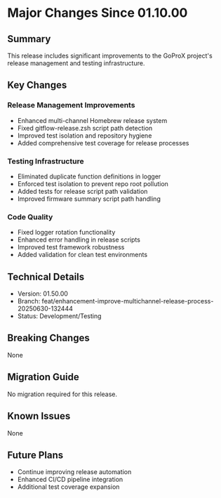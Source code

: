 # Major Changes Since 01.10.00

## Summary
This release includes significant improvements to the GoProX project's release management and testing infrastructure.

## Key Changes

### Release Management Improvements
- Enhanced multi-channel Homebrew release system
- Fixed gitflow-release.zsh script path detection
- Improved test isolation and repository hygiene
- Added comprehensive test coverage for release processes

### Testing Infrastructure
- Eliminated duplicate function definitions in logger
- Enforced test isolation to prevent repo root pollution
- Added tests for release script path validation
- Improved firmware summary script path handling

### Code Quality
- Fixed logger rotation functionality
- Enhanced error handling in release scripts
- Improved test framework robustness
- Added validation for clean test environments

## Technical Details
- Version: 01.50.00
- Branch: feat/enhancement-improve-multichannel-release-process-20250630-132444
- Status: Development/Testing

## Breaking Changes
None

## Migration Guide
No migration required for this release.

## Known Issues
None

## Future Plans
- Continue improving release automation
- Enhanced CI/CD pipeline integration
- Additional test coverage expansion 
